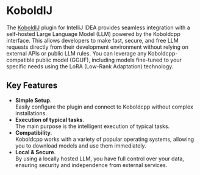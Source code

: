 # KoboldIJ
The [KoboldIJ](https://artenatech.com/index.php/koboldij-llm-plugin-for-ide/) plugin for IntelliJ IDEA provides seamless integration with a self-hosted Large Language Model (LLM) powered by the Koboldcpp interface. This allows developers to make fast, secure, and free LLM requests directly from their development environment without relying on external APIs or public LLM rules. You can leverage any Koboldcpp-compatible public model (GGUF), including models fine-tuned to your specific needs using the LoRA (Low-Rank Adaptation) technology.

## Key Features
- **Simple Setup**.<br>
Easily configure the plugin and connect to Koboldcpp without complex installations.
- **Execution of typical tasks**.<br>
The main purpose is the intelligent execution of typical tasks.
- **Compatibility**.<br>
Koboldcpp works with a variety of popular operating systems, allowing you to download models and use them immediately.
- **Local & Secure**.<br>
By using a locally hosted LLM, you have full control over your data, ensuring security and independence from external services.
